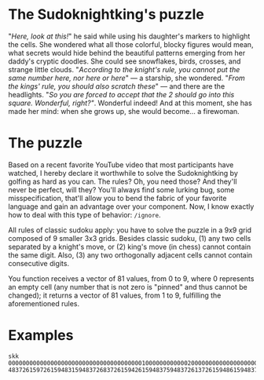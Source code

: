 # The Sudoknightking's puzzle

"*Here, look at this!*" he said while using his daughter's markers to highlight the cells. She wondered what all those colorful, blocky figures would mean, what secrets would hide behind the beautiful patterns emerging from her daddy's cryptic doodles. She could see snowflakes, birds, crosses, and strange little clouds. "*According to the knight's rule, you cannot put the same number here, nor here or here*" — a starship, she wondered. "*From the kings' rule, you should also scratch these*" — and there are the headlights. "*So you are forced to accept that the 2 should go into this square. Wonderful, right?"*. Wonderful indeed! And at this moment, she has made her mind: when she grows up, she would become... a firewoman.

# The puzzle

Based on a recent favorite YouTube video that most participants have watched, I hereby declare it worthwhile to solve the Sudoknightking by golfing as hard as you can. The rules? Oh, you need those? And they'll never be perfect, will they? You'll always find some lurking bug, some misspecification, that'll allow you to bend the fabric of your favorite language and gain an advantage over your component. Now, I know exactly how to deal with this type of behavior: `/ignore`.

All rules of classic sudoku apply: you have to solve the puzzle in a 9x9 grid composed of 9 smaller 3x3 grids. Besides classic sudoku, (1) any two cells separated by a knight's move, or (2) king's move (in chess) cannot contain the same digit. Also, (3) any two orthogonally adjacent cells cannot contain consecutive digits.

You function receives a vector of 81 values, from 0 to 9, where 0 represents an empty cell (any number that is not zero is "pinned" and thus cannot be changed); it returns a vector of 81 values, from 1 to 9, fulfilling the aforementioned rules.

# Examples

```
skk 000000000000000000000000000000000000001000000000000200000000000000000000000000000
483726159726159483159483726837261594261594837594837261372615948615948372948372615
```
